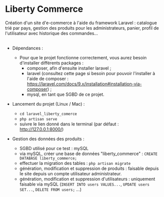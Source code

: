 # Liberty Commerce
Création d'un site d'e-commerce à l'aide du framework Laravel : catalogue trié par pays, gestion des produits pour les administrateurs, panier, profil de l'utilisateur avec historique des commandes...
<br>
<br>

* Dépendances :
  - Pour que le projet fonctionne correctement, vous aurez besoin d'installer différents packages :
    - composer, afin d'ensuite installer laravel ;
    - laravel (consultez cette page si besoin pour pouvoir l'installer
    à l'aide de composer : https://laravel.com/docs/9.x/installation#installation-via-composer) ;
    - mysql, en tant que SGBD de ce projet.

* Lancement du projet (Linux / Mac) :
  - `cd laravel_liberty_comerce`
  - `php artisan serve`
  - suivre le lien donné dans le terminal (par défaut : http://127.0.0.1:8000/)

* Gestion des données des produits :
  - SGBD utilisé pour ce test : mySQL
  - via mySQL, créer une base de données "liberty_commerce" :
  `CREATE DATABASE liberty_commerce;`
  - effectuer la migration des tables : `php artisan migrate`
  - génération, modification et suppression de produits :
  faisable depuis le site depuis un compte utilisateur administrateur.
  - génération, modification et suppression d'utilisateurs :
  uniquement faisable via mySQL (`INSERT INTO users VALUES...`, `UPDATE users SET...`, `DELETE FROM users;` ...)

